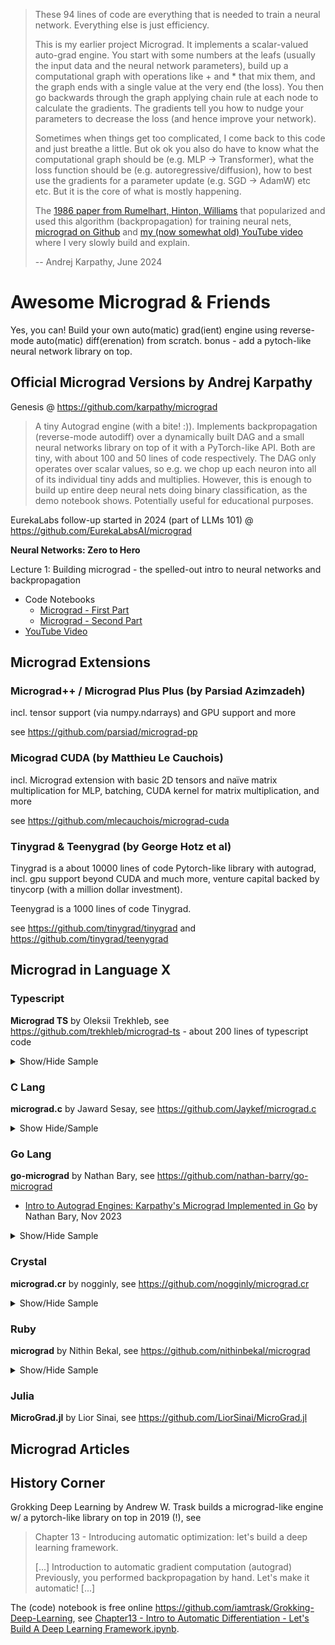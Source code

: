 
> These 94 lines of code are everything that is needed to train a neural network.
> Everything else is just efficiency.
>
> This is my earlier project Micrograd. It implements a scalar-valued auto-grad engine.
> You start with some numbers at the leafs 
> (usually the input data and the neural network parameters), 
> build up a computational graph with operations like + and * that mix them, 
> and the graph ends with a single value at the very end (the loss).
> You then go backwards through the graph applying chain rule at each node to calculate the gradients. 
> The gradients tell you how to nudge your parameters to decrease the loss (and hence improve your network).
>
> Sometimes when things get too complicated, I come back to this code and just breathe a little.
> But ok ok you also do have to know what the computational graph should be (e.g. MLP -> Transformer),
> what the loss function should be (e.g. autoregressive/diffusion), 
> how to best use the gradients for a parameter update (e.g. SGD -> AdamW) etc etc. 
> But it is the core of what is mostly happening.
>
> The [1986 paper from Rumelhart, Hinton, Williams](https://www.cs.toronto.edu/~hinton/absps/naturebp.pdf) that popularized and used this algorithm (backpropagation) for training neural nets,
> [micrograd on Github](https://github.com/karpathy/micrograd) 
> and [my (now somewhat old) YouTube video](https://www.youtube.com/watch?v=VMj-3S1tku0) where I very slowly build and explain.
>
>  -- Andrej Karpathy,  June 2024




# Awesome Micrograd & Friends

Yes, you can! 
Build your own auto(matic) grad(ient) engine using reverse-mode auto(matic) diff(erenation)
from scratch. 
bonus - add a pytoch-like neural network library on top. 





## Official Micrograd Versions by Andrej Karpathy

Genesis @ <https://github.com/karpathy/micrograd>

> A tiny Autograd engine (with a bite! :)). 
> Implements backpropagation (reverse-mode autodiff) over a dynamically built
> DAG and a small neural networks library on top of it with a PyTorch-like API. 
> Both are tiny, with about 100 and 50 lines of code respectively. 
> The DAG only operates over scalar values, so e.g. we chop up each neuron into all 
> of its individual tiny adds and multiplies. 
> However, this is enough to build up entire deep neural nets doing binary classification, 
> as the demo notebook shows. Potentially useful for educational purposes.

EurekaLabs follow-up started in 2024 (part of LLMs 101) @ <https://github.com/EurekaLabsAI/micrograd> 


**Neural Networks: Zero to Hero**

Lecture 1: Building micrograd - the spelled-out intro to neural networks and backpropagation

- Code Notebooks
  - [Micrograd - First Part](https://github.com/karpathy/nn-zero-to-hero/blob/master/lectures/micrograd/micrograd_lecture_first_half_roughly.ipynb)
  - [Micrograd - Second Part](https://github.com/karpathy/nn-zero-to-hero/blob/master/lectures/micrograd/micrograd_lecture_second_half_roughly.ipynb)
- [YouTube Video](https://www.youtube.com/watch?v=VMj-3S1tku0)




##  Micrograd Extensions

<!--
### Micrograd "V2"  

uses numpy.ndarrays (with type float32) for values, 
adds require_grad options, 
adds more operations incl. matmul, sum, and more;  
tries to stay below the 1000 lines of code limit!

see <https://github.com/planetopenllms/llms.sandbox/tree/main/micrograd_v2>

-->


###  Micrograd++ / Micrograd Plus Plus (by Parsiad Azimzadeh)

incl. tensor support (via numpy.ndarrays) 
and GPU support and more

see <https://github.com/parsiad/micrograd-pp>


###  Micograd CUDA (by Matthieu Le Cauchois)

incl. Micrograd extension with basic 2D tensors and naïve matrix multiplication for MLP,
batching,
CUDA kernel for matrix multiplication,
and more

see <https://github.com/mlecauchois/micrograd-cuda>


### Tinygrad & Teenygrad (by George Hotz et al)

Tinygrad is a about 10000 lines of code Pytorch-like library with autograd,
incl. gpu support beyond CUDA and much more,
venture capital backed by tinycorp (with a million dollar investment).


Teenygrad is a 1000 lines of code Tinygrad.

see <https://github.com/tinygrad/tinygrad>  and <https://github.com/tinygrad/teenygrad>



##  Micrograd in Language X

### Typescript

**Micrograd TS** by Oleksii Trekhleb,
see <https://github.com/trekhleb/micrograd-ts> -
about 200 lines of typescript code

<details>
<summary>Show/Hide Sample</summary>

``` ts
// Inputs x1, x2
const x1 = v(2, { label: 'x1' })
const x2 = v(0, { label: 'x2' })

// Weights w1, w2
const w1 = v(-3, { label: 'w1' })
const w2 = v(1, { label: 'w2' })

// bias of the neuron
const b = v(6.8813735870195432, { label: 'b' })

// x1w1 + x2w2 + b
const x1w1 = x1.mul(w1)
x1w1.label = 'x1w1'

const x2w2 = x2.mul(w2)
x2w2.label = 'x2w2'

const x1w1x2w2 = x1w1.add(x2w2)
x1w1x2w2.label = 'x1w1x2w2'

const n = x1w1x2w2.add(b)
n.label = 'n'

const o = n.tanh()
o.label = 'o'

o.backward()
```

</details>

### C Lang

**micrograd.c** by Jaward Sesay,
see <https://github.com/Jaykef/micrograd.c>

<details>
<summary>Show Hide/Sample</summary>

``` c 
Value* a = value_new(-4.0);
Value* b = value_new(2.0);
Value* c = value_add(a, b);
Value* d = value_add(value_mul(a, b), value_pow(b, 3));
c = value_add(c, value_add(c, value_new(1)));
c = value_add(c, value_add(value_add(value_new(1), c), value_neg(a)));
d = value_add(d, value_add(value_mul(d, value_new(2)), value_relu(value_add(b, a))));
d = value_add(d, value_add(value_mul(value_new(3), d), value_relu(value_sub(b, a))));
Value* e = value_sub(c, d);
Value* f = value_pow(e, 2);
Value* g = value_div(f, value_new(2.0));
g = value_add(g, value_div(value_new(10.0), f));
backward(g);

double tol = 1e-4; 
printf("g->data: %.6f\n", g->data);

backward(g);

printf("a->grad: %.6f\n", a->grad);
printf("b->grad: %.6f\n", b->grad);
```

</details>



### Go Lang

**go-micrograd** by Nathan Bary, 
see <https://github.com/nathan-barry/go-micrograd>


- [Intro to Autograd Engines: Karpathy's Micrograd Implemented in Go](https://nathan.rs/posts/go-micrograd/) by Nathan Bary, Nov 2023 


<details>
<summary>Show/Hide Sample</summary>

``` go
    x := New(2)
	w := New(0.4) // pretend random init
	y := New(4)

	for k := 0; k < 6; k++ {

		// forward pass
		ypred := Mul(w, x)
		loss := Pow(Sub(ypred, y), New(2))

		// backward pass
		w.Grad = 0 // zero previous gradients
		loss.Backward()

		// update weights
		w.Data += -0.1 * w.Grad

		fmt.Printf("Iter: %2v, Loss: %.4v, w: %.4v\n",
            k, loss.Data, w.Data)
	}
```

</details>


### Crystal 

**micrograd.cr** by nogginly,
see <https://github.com/nogginly/micrograd.cr>

<details>
<summary>Show/Hide Sample</summary>

``` cr
require "micrograd"

alias NNFloat = Float32
alias NNValue = MicroGrad::Value(NNFloat)

a = NNValue[-4]
b = NNValue[2]
c = a + b
d = a * b + b**3
c += c + 1
c += 1 + c + (-a)
d += d * 2 + (b + a).relu
d += 3 * d + (b - a).relu
e = c - d
f = e**2
g = f / 2.0
g += 10.0 / f

puts "g: #{g}" # prints 24.7041, the outcome of this forward pass
g.backward
puts "a: #{a}" # prints 138.8338, i.e. the numerical value of dg/da
puts "b: #{b}" # prints 645.5773, i.e. the numerical value of dg/db
```

</details>


### Ruby

**micrograd** by Nithin Bekal,
see <https://github.com/nithinbekal/micrograd>

<details>
<summary>Show/Hide Sample</summary>

``` ruby
include Micrograd

a = Value.new(2.0)
b = Value.new(-3.0)
c = Value.new(10.0)
e = a * b
d = e + c
f = Value.new(-2.0)

l = d * f

# Walk through all the values and calculate gradients for them.
l.start_backward
```

</details>



### Julia

**MicroGrad.jl** by Lior Sinai,
see <https://github.com/LiorSinai/MicroGrad.jl>



##  Micrograd Articles 







## History Corner


Grokking Deep Learning by Andrew W. Trask  builds a micrograd-like engine w/ a pytorch-like library on top in 2019 (!), see 

> Chapter 13 - Introducing automatic optimization: let's build a deep learning framework.
>
> [...]
> Introduction to automatic gradient computation (autograd)
> Previously, you performed backpropagation by hand. Let's make it automatic!
> [...]

The (code) notebook is free online <https://github.com/iamtrask/Grokking-Deep-Learning>,
see [Chapter13 - Intro to Automatic Differentiation - Let's Build A Deep Learning Framework.ipynb](https://github.com/iamtrask/Grokking-Deep-Learning/blob/master/Chapter13%20-%20Intro%20to%20Automatic%20Differentiation%20-%20Let's%20Build%20A%20Deep%20Learning%20Framework.ipynb).




